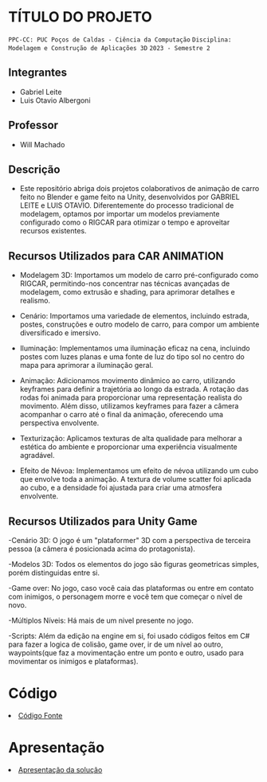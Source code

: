 # TÍTULO DO PROJETO

`PPC-CC: PUC Poços de Caldas - Ciência da Computação`
`Disciplina: Modelagem e Construção de Aplicações 3D`
`2023 - Semestre 2`

## Integrantes

- Gabriel Leite
- Luis Otavio Albergoni

## Professor

- Will Machado

## Descrição
- Este repositório abriga dois projetos colaborativos de animação de carro feito no Blender e game feito na Unity, desenvolvidos por GABRIEL LEITE e LUIS OTAVIO. Diferentemente do processo tradicional de modelagem, optamos por importar um modelos previamente configurado como o RIGCAR para otimizar o tempo e aproveitar recursos existentes.

## Recursos Utilizados para CAR ANIMATION

- Modelagem 3D:
Importamos um modelo de carro pré-configurado como RIGCAR, permitindo-nos concentrar nas técnicas avançadas de modelagem, como extrusão e shading, para aprimorar detalhes e realismo.

- Cenário:
Importamos uma variedade de elementos, incluindo estrada, postes, construções e outro modelo de carro, para compor um ambiente diversificado e imersivo.

- Iluminação:
Implementamos uma iluminação eficaz na cena, incluindo postes com luzes planas e uma fonte de luz do tipo sol no centro do mapa para aprimorar a iluminação geral.

- Animação:
Adicionamos movimento dinâmico ao carro, utilizando keyframes para definir a trajetória ao longo da estrada. A rotação das rodas foi animada para proporcionar uma representação realista do movimento. Além disso, utilizamos keyframes para fazer a câmera acompanhar o carro até o final da animação, oferecendo uma perspectiva envolvente.

- Texturização:
Aplicamos texturas de alta qualidade para melhorar a estética do ambiente e proporcionar uma experiência visualmente agradável.

- Efeito de Névoa:
Implementamos um efeito de névoa utilizando um cubo que envolve toda a animação. A textura de volume scatter foi aplicada ao cubo, e a densidade foi ajustada para criar uma atmosfera envolvente.

## Recursos Utilizados para Unity Game

-Cenário 3D:
O jogo é um "plataformer" 3D com a perspectiva de terceira pessoa (a câmera é posicionada acima do protagonista).

-Modelos 3D:
Todos os elementos do jogo são figuras geometricas simples, porém distinguidas entre si.

-Game over:
No jogo, caso você caia das plataformas ou entre em contato com inimigos, o personagem morre e você tem que começar o nível de novo.

-Múltiplos Níveis:
Há mais de um nivel presente no jogo.

-Scripts:
Além da edição na engine em si, foi usado códigos feitos em C# para fazer a logica de colisão, game over, ir de um nível ao outro, waypoints(que faz a movimentação entre um ponto e outro, usado para movimentar os inimigos e plataformas).



# Código

<li><a href="src/README.md"> Código Fonte</a></li>

# Apresentação

<li><a href="presentation/README.md"> Apresentação da solução</a></li>
